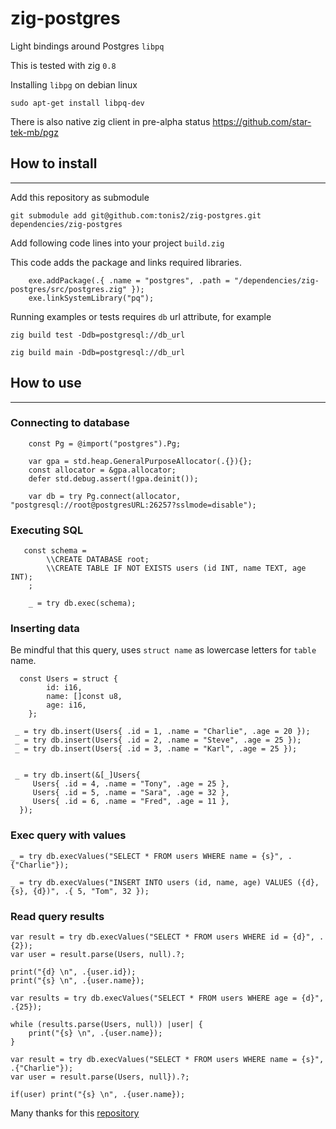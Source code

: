# zig-postgres

Light bindings around Postgres `libpq`

This is tested with zig `0.8`

Installing `libpg` on debian linux

`sudo apt-get install libpq-dev`

There is also native zig client in pre-alpha status https://github.com/star-tek-mb/pgz

## How to install

---

Add this repository as submodule

`git submodule add git@github.com:tonis2/zig-postgres.git dependencies/zig-postgres`

Add following code lines into your project `build.zig`

This code adds the package and links required libraries.

```zig
    exe.addPackage(.{ .name = "postgres", .path = "/dependencies/zig-postgres/src/postgres.zig" });
    exe.linkSystemLibrary("pq");
```

Running examples or tests requires `db` url attribute, for example

`zig build test -Ddb=postgresql://db_url`

`zig build main -Ddb=postgresql://db_url`

## How to use

---

### Connecting to database

```zig
    const Pg = @import("postgres").Pg;

    var gpa = std.heap.GeneralPurposeAllocator(.{}){};
    const allocator = &gpa.allocator;
    defer std.debug.assert(!gpa.deinit());

    var db = try Pg.connect(allocator, "postgresql://root@postgresURL:26257?sslmode=disable");

```

### Executing SQL

```zig
   const schema =
        \\CREATE DATABASE root;
        \\CREATE TABLE IF NOT EXISTS users (id INT, name TEXT, age INT);
    ;

    _ = try db.exec(schema);
```

### Inserting data

Be mindful that this query, uses `struct name` as lowercase letters for `table` name.

```zig
  const Users = struct {
        id: i16,
        name: []const u8,
        age: i16,
    };

 _ = try db.insert(Users{ .id = 1, .name = "Charlie", .age = 20 });
 _ = try db.insert(Users{ .id = 2, .name = "Steve", .age = 25 });
 _ = try db.insert(Users{ .id = 3, .name = "Karl", .age = 25 });


 _ = try db.insert(&[_]Users{
     Users{ .id = 4, .name = "Tony", .age = 25 },
     Users{ .id = 5, .name = "Sara", .age = 32 },
     Users{ .id = 6, .name = "Fred", .age = 11 },
  });

```

### Exec query with values

```zig
_ = try db.execValues("SELECT * FROM users WHERE name = {s}", .{"Charlie"});

_ = try db.execValues("INSERT INTO users (id, name, age) VALUES ({d}, {s}, {d})", .{ 5, "Tom", 32 });

```

### Read query results

```zig
var result = try db.execValues("SELECT * FROM users WHERE id = {d}", .{2});
var user = result.parse(Users, null).?;

print("{d} \n", .{user.id});
print("{s} \n", .{user.name});

```

```zig
var results = try db.execValues("SELECT * FROM users WHERE age = {d}", .{25});

while (results.parse(Users, null)) |user| {
    print("{s} \n", .{user.name});
}
```

```zig
var result = try db.execValues("SELECT * FROM users WHERE name = {s}", .{"Charlie"});
var user = result.parse(Users, null}).?;

if(user) print("{s} \n", .{user.name});
```

Many thanks for this [repository](https://github.com/aeronavery/zig-orm)

